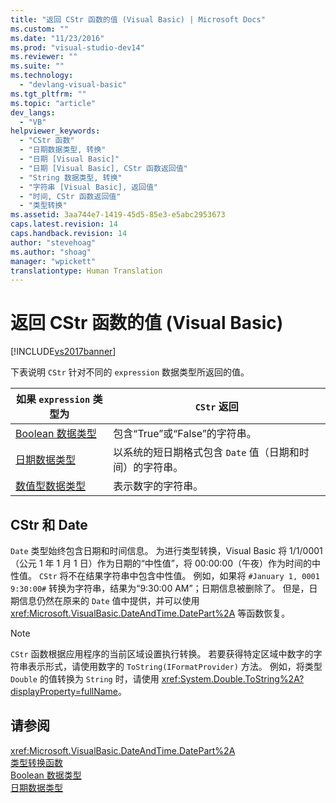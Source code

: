 ```yaml
---
title: "返回 CStr 函数的值 (Visual Basic) | Microsoft Docs"
ms.custom: ""
ms.date: "11/23/2016"
ms.prod: "visual-studio-dev14"
ms.reviewer: ""
ms.suite: ""
ms.technology: 
  - "devlang-visual-basic"
ms.tgt_pltfrm: ""
ms.topic: "article"
dev_langs: 
  - "VB"
helpviewer_keywords: 
  - "CStr 函数"
  - "日期数据类型, 转换"
  - "日期 [Visual Basic]"
  - "日期 [Visual Basic], CStr 函数返回值"
  - "String 数据类型, 转换"
  - "字符串 [Visual Basic], 返回值"
  - "时间, CStr 函数返回值"
  - "类型转换"
ms.assetid: 3aa744e7-1419-45d5-85e3-e5abc2953673
caps.latest.revision: 14
caps.handback.revision: 14
author: "stevehoag"
ms.author: "shoag"
manager: "wpickett"
translationtype: Human Translation
---
```

# 返回 CStr 函数的值 (Visual Basic)
[!INCLUDE[vs2017banner](../../../csharp/includes/vs2017banner.md)]

下表说明 `CStr` 针对不同的 `expression` 数据类型所返回的值。  
  
|如果 `expression` 类型为|`CStr` 返回|  
|-------------------------|---------------|  
|[Boolean 数据类型](../../../visual-basic/language-reference/data-types/boolean-data-type.md)|包含“True”或“False”的字符串。|  
|[日期数据类型](../../../visual-basic/language-reference/data-types/date-data-type.md)|以系统的短日期格式包含 `Date` 值（日期和时间）的字符串。|  
|[数值型数据类型](../../../visual-basic/programming-guide/language-features/data-types/numeric-data-types.md)|表示数字的字符串。|  
  
## CStr 和 Date  
 `Date` 类型始终包含日期和时间信息。  为进行类型转换，Visual Basic 将 1\/1\/0001（公元 1 年 1 月 1 日）作为日期的“中性值”，将 00:00:00（午夜）作为时间的中性值。  `CStr` 将不在结果字符串中包含中性值。  例如，如果将 `#January 1, 0001 9:30:00#` 转换为字符串，结果为“9:30:00 AM”；日期信息被删除了。  但是，日期信息仍然在原来的 `Date` 值中提供，并可以使用 <xref:Microsoft.VisualBasic.DateAndTime.DatePart%2A> 等函数恢复。  
  
> [!NOTE]
>  `CStr` 函数根据应用程序的当前区域设置执行转换。  若要获得特定区域中数字的字符串表示形式，请使用数字的 `ToString(IFormatProvider)` 方法。  例如，将类型 `Double` 的值转换为 `String` 时，请使用 <xref:System.Double.ToString%2A?displayProperty=fullName>。  
  
## 请参阅  
 <xref:Microsoft.VisualBasic.DateAndTime.DatePart%2A>   
 [类型转换函数](../../../visual-basic/language-reference/functions/type-conversion-functions.md)   
 [Boolean 数据类型](../../../visual-basic/language-reference/data-types/boolean-data-type.md)   
 [日期数据类型](../../../visual-basic/language-reference/data-types/date-data-type.md)
